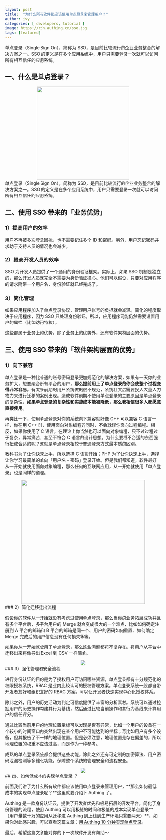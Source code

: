 ```yaml
---
layout: post
title:  "为什么所有软件都应该使用单点登录来管理用户？"
author: ivy
categories: [ developers, tutorial ]
image: https://cdn.authing.cn/sso.jpg
tags: [featured]
---
```

单点登录（Single Sign On），简称为 SSO，是目前比较流行的企业业务整合的解决方案之一。SSO 的定义是在多个应用系统中，用户只需要登录一次就可以访问所有相互信任的应用系统。

## 一、什么是单点登录？

<div align=center><img src="https://cdn.authing.cn/blog/20190908080023.png" width="300"   /> </div>
单点登录（Single Sign On），简称为 SSO，是目前比较流行的企业业务整合的解决方案之一。SSO 的定义是在多个应用系统中，用户只需要登录一次就可以访问所有相互信任的应用系统。

## 二、使用 SSO 带来的「业务优势」

### 1）提高用户的效率

  用户不再被多次登录困扰，也不需要记住多个 ID 和密码。另外，用户忘记密码并求助于支持人员的情况也会减少。

### 2）提高开发人员的效率

  SSO 为开发人员提供了一个通用的身份验证框架。实际上，如果 SSO 机制是独立的，那么开发人员就完全不需要为身份验证操心。他们可以假设，只要对应用程序的请求附带一个用户名，身份验证就已经完成了。

### 3）简化管理

  如果应用程序加入了单点登录协议，管理用户帐号的负担就会减轻。简化的程度取决于应用程序，因为 SSO 只处理身份验证。所以，应用程序可能仍然需要设置用户的属性（比如访问特权）。

这些都属于业务上的优势，除了业务上的优势外，还有软件架构层面的优势。
## 三、使用 SSO 带来的「软件架构层面的优势」

### 1）向下兼容

单点登录是一种比普通的账号密码登录更加规范化的解决方案，如果有一天你的业务扩大，想要聚合所有平台的用户，**那么提前用上了单点登录的你会使整个过程变得非常容易**。有太多前期的用户系统做的很不规范，系统壮大后需要投入大量人力物力来进行迁移的案例出现。造成软件前期不使用单点登录的主要原因是单点登录的复杂性，**如果单点登录的复杂性和实施成本能被降低，那么我相信很多人都愿意直接使用**。

再类比一下，使用单点登录对你的系统向下兼容就好像 C++ 可以兼容 C 语言一样，你在用 C++ 时，使用面向对象编程的同时，不会耽误你面向过程编程。相反，如果你使用了 C 语言，在理论上你当然也可以面向对象编程，只不过过程过于复杂，异常痛苦，甚至不符合 C 语言的设计思想。为什么要将不合适的东西强行扭成合适的呢？这就是单点登录相较于普通登录方式最本质的区别。

教科书为了让你快速上手，所以选择 C 语言开始；PHP 为了让你快速上手，选择让你学习最简单的单向「用户名 - 密码」登录开始。但是我们都知道，软件最好从一开始就使用面向对象编程，那么任何的互联网应用，从一开始就使用「单点登录」也是同样的道理。

<div align=center><img src="https://cdn.authing.cn/blog/20191025183746.png" width="400"   /> </div>
### 2）简化迁移迁出流程

假设你的软件从一开始就没有考虑过使用单点登录，那么当你的业务拓展成功并且有多个平台后，多平台用户的 Merge 就会变成很大的一个难点，比如如何确定注册到 A 平台的邮箱和 B 平台的邮箱是同一个、用户的密码如何重置、如何确定 Merge 完成后的用户信息没有任何损失等等。

如果你从一开始就使用了单点登录，那么这些问题都将不复存在。将用户从平台中迁移出来将像导出 Excel 到 CSV 一样简单。

<div align=center><img src="https://cdn.authing.cn/blog/20191025185902.png"    /> </div>
### 3）强化管理和安全流程

进行身份认证的目的是为了授权用户可访问哪些资源，单点登录都有十分规范化的权限授权系统，RBAC 是业内比较认可的授权管理方案。单点登录系统一般都自带开发者友好和组织友好的 RBAC 方案，可以让开发者快速实现中心化授权体系。

除此之外，用户的历史活动为判定可信度提供了丰富的分析素材。系统可以通过挖掘用户的历史操作构建其行为基线，然后通过比较当前操作和其行为基线来计算用户的信任评分。

通过比较当前用户的地理位置坐标可以发现是否有异常，比如一个用户的设备在一个较小的时间窗口内突然出现在某个用户不可能达到的坐标；再比如用户有多个设备，但其报告了不一样的地理位置。但是必须注意，地理位置是存在偏差的，所以地理位置的权重不应该过高，而是作为一种参考。

成熟的单点登录系统都会提供这些功能，除此之外还有可定制的加密算法、用户密码泄漏检测等多维化功能，保障整个系统的管理安全和流程安全。

<div align=center><img src="https://cdn.authing.cn/blog/20191025185937.png"    /> </div>
## 四、如何低成本的实现单点登录 ？

前面我们讲了为什么所有软件都应该使用单点登录来管理用户，**那么如何最低成本的实现单点登录呢？**这里就要介绍下 Authing 了。

Authing 是一款身份认证云，提供了开发者优先和极易拓展的开发平台，简化了身份管理的流程，使用 Authing 可以用极短的时间和极低的成本实现单点登录**（用户量数十万的应用从迁移进 Authing 到上线到生产环境只需要两天）**，如果你对此感兴趣，可以查看这篇文章：[用 Authing 10 分钟实现单点登录](https://learn.authing.cn/authing/quickstart/implement-sso-with-authing)。

最后，希望这篇文章能对你的下一次软件开发有帮助～
